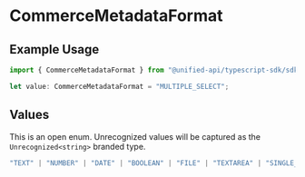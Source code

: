 # CommerceMetadataFormat

## Example Usage

```typescript
import { CommerceMetadataFormat } from "@unified-api/typescript-sdk/sdk/models/shared";

let value: CommerceMetadataFormat = "MULTIPLE_SELECT";
```

## Values

This is an open enum. Unrecognized values will be captured as the `Unrecognized<string>` branded type.

```typescript
"TEXT" | "NUMBER" | "DATE" | "BOOLEAN" | "FILE" | "TEXTAREA" | "SINGLE_SELECT" | "MULTIPLE_SELECT" | "MEASUREMENT" | "PRICE" | "YES_NO" | "CURRENCY" | "URL" | Unrecognized<string>
```